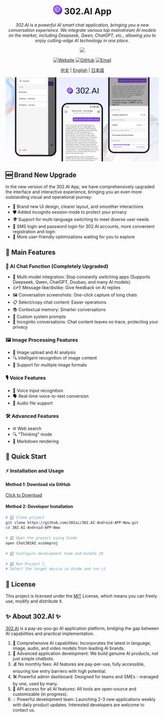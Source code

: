 <h1 align="center">
<img src='./docs/icon.svg' width='30'>
<span>
    302.AI App
</span>
</h1>
 
<p align="center">
<em>302.AI is a powerful AI smart chat application, bringing you a new conversation experience. We integrate various top mainstream AI models on the market, including Deepseek, Qwen, ChatGPT, etc., allowing you to enjoy cutting-edge AI technology in one place.</em>
</p>

<p align="center"><a href="https://github.com/302ai/302.AI-Android-APP-New/releases" target="blank"><img src="https://file.302.ai/gpt/imgs/20250725/f79719888cf74f9c935432b7f882af93.jpg" width="20%"/></a></p >

<div align="center">

[![Website](https://img.shields.io/badge/Website-302.ai-blue.svg)](https://302.ai)
[![GitHub](https://img.shields.io/badge/GitHub-302.AI--Android--APP-black.svg)](https://github.com/302ai/302.AI-Android-APP-New)
[![Email](https://img.shields.io/badge/Email-support@302.ai-red.svg)](mailto:support@302.ai)

</div>

<p align="center"><a href="README_zh.md">中文</a> | <a href="README.md">English</a> | <a href="README_ja.md">日本語</a></p>

![](docs/302.AI-Android-APP-en.jpg)

## 🆕 Brand New Upgrade

In the new version of the 302.AI App, we have comprehensively upgraded the interface and interactive experience, bringing you an even more outstanding visual and operational journey:
- 🌈 Brand new UI design, clearer layout, and smoother interactions
- 🛡️ Added incognito session mode to protect your privacy
- 🌍 Support for multi-language switching to meet diverse user needs
- 🔑 SMS login and password login for 302.AI accounts, more convenient registration and login
- 🌟 More user-friendly optimizations waiting for you to explore

## 🌟 Main Features

### 💬 AI Chat Function (Completely Upgraded)
- 🤖 Multi-model integration: Stop constantly switching apps (Supports Deepseek, Qwen, ChatGPT, Doubao, and many AI models)
- 👍👎 Message like/dislike: Give feedback on AI replies
- 🖼️ Conversation screenshots: One-click capture of long chats
- 📋 Select/copy chat content: Easier operations
- 📚 Contextual memory: Smarter conversations
- 🎯 Custom system prompts
- 🔕 Incognito conversations: Chat content leaves no trace, protecting your privacy

### 🖼️ Image Processing Features
- 📸 Image upload and AI analysis
- 🔍 Intelligent recognition of image content
- 📱 Support for multiple image formats

### 🎙️ Voice Features
- 🎤 Voice input recognition
- 🗣️ Real-time voice-to-text conversion
- 🎵 Audio file support

### 🛠️ Advanced Features
- 🌐 Web search
- 🔍 "Thinking" mode
- 📝 Markdown rendering


## 🚀 Quick Start

### ⚡ Installation and Usage

#### Method 1: Download via GitHub

[Click to Download](https://github.com/302ai/302.AI-Android-APP-New/releases)

#### Method 2: Developer Installation
```bash
# 1️⃣ Clone project
git clone https://github.com/302ai/302.AI-Android-APP-New.git
cd 302.AI-Android-APP-New

# 2️⃣ Open the project using Xcode
open Chat302AI.xcodeproj

# 3️⃣ Configure development team and bundle ID

# 4️⃣ Run Project 🎉
# Select the target device in Xcode and run it
```

## 📄 License

This project is licensed under the [MIT](LICENSE) License, which means you can freely use, modify and distribute it.

## ✨ About 302.AI ✨
[302.AI](https://302.ai) is a pay-as-you-go AI application platform, bridging the gap between AI capabilities and practical implementation.
1. 🧠 Comprehensive AI capabilities: Incorporates the latest in language, image, audio, and video models from leading AI brands.
2. 🚀 Advanced application development: We build genuine AI products, not just simple chatbots.
3. 💰 No monthly fees: All features are pay-per-use, fully accessible, ensuring low entry barriers with high potential.
4. 🛠 Powerful admin dashboard: Designed for teams and SMEs - managed by one, used by many.
5. 🔗 API access for all AI features: All tools are open-source and customizable (in progress).
6. 💡 Powerful development team: Launching 2-3 new applications weekly with daily product updates. Interested developers are welcome to contact us.